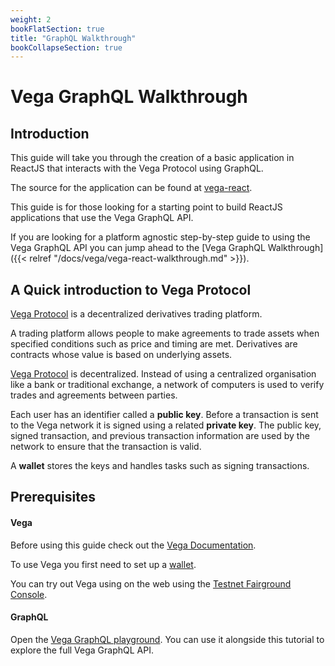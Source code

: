 ```yaml
---
weight: 2
bookFlatSection: true
title: "GraphQL Walkthrough"
bookCollapseSection: true
---
```


# Vega GraphQL Walkthrough

## Introduction 

This guide will take you through the creation of a basic application in ReactJS that interacts with the Vega Protocol using GraphQL.

The source for the application can be found at [vega-react](https://github.com/ben-razor/vega-guide/tree/main/GraphQL-Guides/apps/vega-react).

This guide is for those looking for a starting point to build ReactJS applications that use the Vega GraphQL API.

If you are looking for a platform agnostic step-by-step guide to using the Vega GraphQL API you can jump ahead to the [Vega GraphQL Walkthrough]({{< relref "/docs/vega/vega-react-walkthrough.md" >}}).

## A Quick introduction to Vega Protocol

[Vega Protocol](https://vega.xyz/) is a decentralized derivatives trading platform.

A trading platform allows people to make agreements to trade assets when specified conditions such as price and timing are met. Derivatives are contracts whose value is based on underlying assets.

[Vega Protocol](https://vega.xyz/) is decentralized. Instead of using a centralized organisation like a bank or traditional exchange, a network of computers is used to verify trades and agreements between parties.

Each user has an identifier called a **public key**. Before a transaction is sent to the Vega network it is signed using a related **private key**. The public key, signed transaction, and previous transaction information are used by the network to ensure that the transaction is valid.

A **wallet** stores the keys and handles tasks such as signing transactions. 

## Prerequisites

#### Vega

Before using this guide check out the [Vega Documentation](https://docs.fairground.vega.xyz/).

To use Vega you first need to set up a [wallet](https://docs.fairground.vega.xyz/docs/wallet/).

You can try out Vega using on the web using the [Testnet Fairground Console](https://console.fairground.wtf/).

#### GraphQL

Open the [Vega GraphQL playground](https://lb.testnet.vega.xyz/playground). You can use it alongside this tutorial to explore the full Vega GraphQL API.

